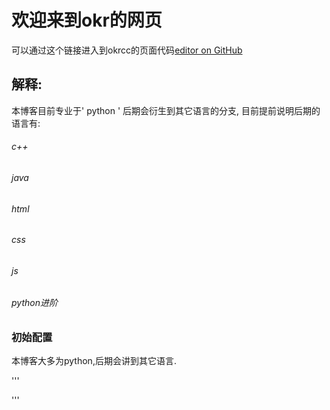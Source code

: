 # 欢迎来到okr的网页

可以通过这个链接进入到okrcc的页面代码[editor on GitHub](https://github.com/okrcc/okrcc.github.io/edit/main/index.md)
## 解释:

本博客目前专业于' python '
后期会衍生到其它语言的分支, 目前提前说明后期的语言有:
###### c++
###### java
###### html
###### css
###### js
###### python进阶

### 初始配置

本博客大多为python,后期会讲到其它语言.

'''

'''
